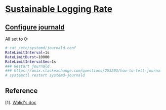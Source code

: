 # [Sustainable Logging Rate](https://polarion.engineering.redhat.com/polarion/#/project/OSE/workitem?id=OCP-15841)

## [Configure journald](https://www.freedesktop.org/software/systemd/man/journald.conf.html)

All set to 0:

```sh
# cat /etc/systemd/journald.conf
RateLimitInterval=1s
RateLimitBurst=10000
RateLimitIntervalSec=1s
### Restart journald
### https://unix.stackexchange.com/questions/253203/how-to-tell-journald-to-re-read-its-configuration
# systemctl restart systemd-journald
```

## Reference
[1]. [Walid's doc](https://docs.google.com/document/d/1JB8GVYHrPK4TPMQnwViZNA-fdFMpYw-Upkpsa_YL2es/edit?ts=59b290ee)
